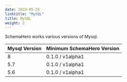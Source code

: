 ```yaml
---
date: 2019-05-25
linktitle: "MySQL"
title: MySQL
weight: 2
---
```


SchemaHero works various versions of Mysql.

| Mysql Version | Minimum SchemaHero Version |
|------------------|------------|
| 8 | 0.1.0 / v1alpha1 |
| 5.7 | 0.1.0 / v1alpha1 |
| 5.6 | 0.1.0 / v1alpha1 |
